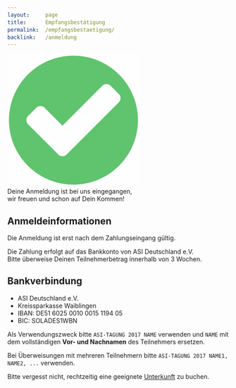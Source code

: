 ```yaml
---
layout:     page
title:      Empfangsbestätigung
permalink:  /empfangsbestaetigung/
backlink:   /anmeldung
---
```


<div class="o-flag u-margin-bottom">
    <div class="o-flag__img"><img style="opacity: .8" src="/assets/img/check.svg" alt=""></div>
    <div class="o-flag__body u-text-large">Deine Anmeldung ist bei uns eingegangen,<br>wir freuen und schon auf Dein Kommen!</div>
</div>

## Anmelde&shy;informationen

<div class="c-alert c-alert--secondary">
    Die Anmeldung ist erst nach dem Zahlungseingang gültig.
</div>

Die Zahlung erfolgt auf das Bankkonto von ASI Deutschland e.V.
<br>Bitte überweise Deinen Teilnehmerbetrag innerhalb von 3 Wochen.

## Bankverbindung

<ul class="o-list-bare">
    <li>ASI Deutschland e.V.</li>
    <li>Kreissparkasse Waiblingen</li>
    <li>IBAN: DE51 6025 0010 0015 1194 05</li>
    <li>BIC: SOLADES1WBN</li>
</ul>

Als Verwendungszweck bitte ```ASI-TAGUNG 2017 NAME``` verwenden und ```NAME``` mit dem vollständigen **Vor- und Nachnamen** des Teilnehmers ersetzen.

Bei Überweisungen mit mehreren Teilnehmern bitte ```ASI-TAGUNG 2017 NAME1, NAME2, ...``` verwenden.

<div class="c-alert c-alert--secondary">
    Bitte vergesst nicht, rechtzeitig eine geeignete <a href="/unterkunft/">Unterkunft</a> zu buchen.
</div>
